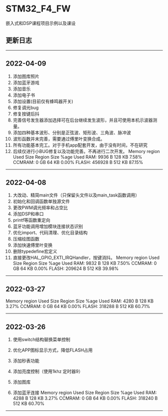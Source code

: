 # STM32_F4_FW
嵌入式和DSP课程项目示例以及课设

## 更新日志

---

## 2022-04-09

1. 添加图库照片
2. 添加蓝牙游戏
3. 添加音乐
4. 添加电子书
5. 添加设置(目前仅有蜂鸣器开关)
6. 修复调光bug
7. 修复按键后抖
8. 完善信号发生器添加选择可在后台继续发生波形，并且可使用本机示波器测量。
9. 添加四种基本波形、分别是正弦波、矩形波、三角波、脉冲波
10. 波形函数并未完善，需要通过傅里叶变换合成。
11. 所有功能基本完工。对于手机app配套开发，由于没有时间，不在研究
12. 后续仅进行小BUG修复以及功能完善。不再进行二次开发。
    Memory region         Used Size  Region Size  %age Used
    RAM:        9936 B       128 KB      7.58%
    CCMRAM:          0 GB        64 KB      0.00%
    FLASH:      456928 B       512 KB     87.15%

---

## 2022-04-08

1. 大改动、精简main文件（只保留头文件以及main_task函数调用）
2. 初始化和回调函数单独源文件
3. 更改PWM调光频率和占空比
4. 添加DSP和串口
5. printf等函数重定向
6. 蓝牙功能调用增加模块连接状态识别
7. 优化import、代码清理、优化目录结构
8. 压缩绘图函数
9. 添加快速傅里叶变换
10. 删除typedefine宏定义
11. 直接更改HAL_GPIO_EXTI_IRQHandler，按键消抖。
    Memory region         Used Size  Region Size  %age Used
    RAM:        9832 B       128 KB      7.50%
    CCMRAM:          0 GB        64 KB      0.00%
    FLASH:      209624 B       512 KB     39.98%

---

## 2022-03-27

Memory region         Used Size  Region Size  %age Used
RAM:        4280 B       128 KB      3.27%
CCMRAM:          0 GB        64 KB      0.00%
FLASH:      318288 B       512 KB     60.71%

---

## 2022-03-26

1. 使用switch结构替换菜单控制

2. 优化APP图标显示方式，降低FLASH占用

3. 添加秒表功能

4. 添加亮度控制（使用1khz 定时器9）

5. 添加图库

6. 添加蓝牙连接
   Memory region         Used Size  Region Size  %age Used
   RAM:        4288 B       128 KB      3.27%
   CCMRAM:          0 GB        64 KB      0.00%
   FLASH:      318240 B       512 KB     60.70%

---



